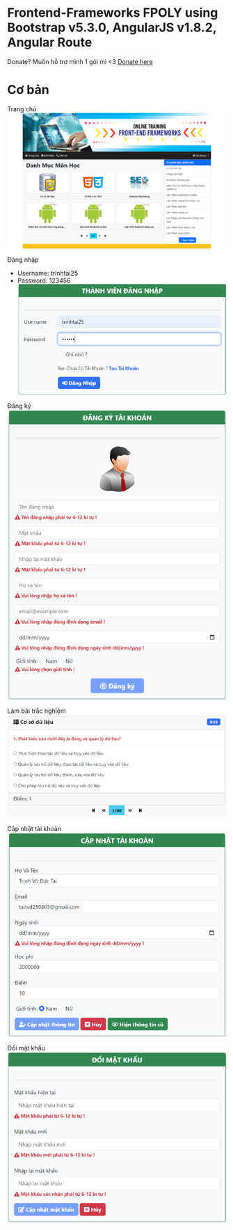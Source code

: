 # Frontend-Frameworks FPOLY using Bootstrap v5.3.0, AngularJS v1.8.2, Angular Route
Donate? Muốn hỗ trợ mình 1 gói mì <3 [Donate here](https://github.com/taitvd2508/taitvd2508/blob/main/DONATE.md)
# Cơ bản
Trang chủ
![Trang chủ](./review/index.png)


Đăng nhập
+ Username: trinhtai25
+ Password: 123456
![Đăng nhập](./review/login.png)


Đăng ký
![Đăng ký](./review/register.png)


Làm bài trắc nghiệm
![Thi TN](./review/thitn.png)


Cập nhật tài khoản
![Cập Nhật TK](./review/capnhattk.png)


Đổi mật khẩu
![Đổi mật khẩu](./review/doimk.png)

